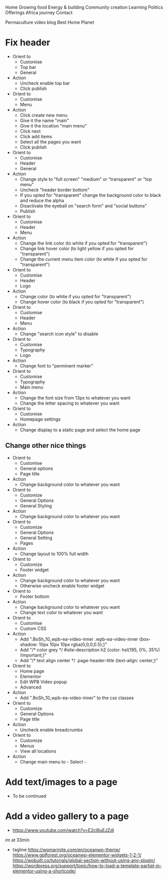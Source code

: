 
Home
Growing food
Energy & building
Community creation
Learning
Politics
Offerings
Africa journey
Contact


Permaculture video blog
Best Home Planet



# Fix header
- Orient to
	- Customise
	- Top bar
	- General 
- Action
	- Uncheck enable top bar
	- Click publish
- Orient to 
	- Customise
	- Menu
- Action 
	- Click create new menu
	- Give it the name "main"
	- Give it the location "main menu"
	- Click next
	- Click add items
	- Select all the pages you want
	- Click publish
- Orient to 
	- Customise
	- Header
	- General
- Action
	- Change style to "full screen" "medium" or "transparent" or "top menu"
	- Uncheck "header border bottom"
	- If you opted for "transparent" change the background color to black and reduce the alpha
	- Disactivate the eyeball on "search form" and "social buttons"
	- Publish 
- Orient to
	- Customise
	- Header
	- Menu 
- Action 
	- Change the link color (to white if you opted for "transparent")
	- Change link hover color (to light yellow if you opted for "transparent")
	- Change the current menu item color (to white if you opted for "transparent")  
- Orient to
	- Customise
	- Header
	- Logo 
- Action 
	- Change color (to white if you opted for "transparent")
	- Change hover color (to black if you opted for "transparent")
- Orient to
	- Customise
	- Header
	- Menu 
- Action 
	- Change "search icon style" to disable
- Orient to
	- Customise
	- Typography
	- Logo
- Action 
	- Change font to "perminent marker"
- Orient to
	- Customise
	- Typography
	- Main menu
- Action 
	- Change the font size from 13px to whatever you want
	- Change the letter spacing to whatever you want
- Orient to
	- Customise
	- Homepage settings
- Action 
	- Change display to a static page and select the home page

## Change other nice things

- Orient to
	- Customise 
	- General options
	- Page title
- Action 
	- Change background color to whatever you want
- Orient to
	- Customize 
	- General Options 
	- General Styling
- Action 
	- Change background color to whatever you want
- Orient to
	- Customize 
	- General Options 
	- General Setting
	- Pages
- Action 
	- Change layout to 100% full width
- Orient to 
	- Customize 
	- Footer widget
- Action 
	- Change background color to whatever you want 
	- Otherwise uncheck enable footer widget 
- Orient to 
	- Footer bottom 
- Action 
	- Change background color to whatever you want 
	- Change text color to whatever you want
- Orient to 
	- Customise 
	- Custom CSS 
- Action 
	- Add ".BoSh_10_wpb-ea-video-inner .wpb-ea-video-inner {box-shadow: 10px 10px 10px rgba(0,0,0,0.5);}"
	- Add "/* color grey */ #site-description h2 {color: hsl(195, 0%, 35%) !important;}"
	- Add "/* text align center */ .page-header-title {text-align: center;}"
- Orient to 
	- Home page 
	- Elementor 
	- Edit WPB Video popup 
	- Advanced 
- Action 
	- Add ".BoSh_10_wpb-ea-video-inner" to the css classes
- Orient to
	- Customize 
	- General Options 
	- Page title
- Action 
	- Uncheck enable breadcrumbs
- Orient to 
	- Customize 
	- Menus
	- View all locations
- Action 
	- Change main menu to - Select -

# Add text/images to a page

- To be continued 

# Add a video gallery to a page 

- https://www.youtube.com/watch?v=E2cl8uEJZdI

im at 33min

- tagline 
	https://wpmarmite.com/en/oceanwp-theme/
	https://www.gplforest.org/oceanwp-elementor-widgets-1-2-1/
	https://wpbuilt.co/tutorials/global-section-without-using-any-plugin/
	https://wordpress.org/support/topic/how-to-load-a-template-partial-in-elementor-using-a-shortcode/